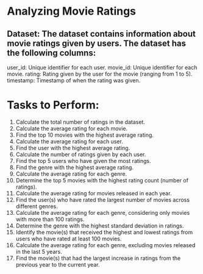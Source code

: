 # Analyzing Movie Ratings

## Dataset: The dataset contains information about movie ratings given by users. The dataset has the following columns:

user_id: Unique identifier for each user.
movie_id: Unique identifier for each movie.
rating: Rating given by the user for the movie (ranging from 1 to 5).
timestamp: Timestamp of when the rating was given.



# Tasks to Perform:
1. Calculate the total number of ratings in the dataset.
2. Calculate the average rating for each movie.
3. Find the top 10 movies with the highest average rating.
4. Calculate the average rating for each user.
5. Find the user with the highest average rating.
6. Calculate the number of ratings given by each user.
7. Find the top 5 users who have given the most ratings.
8. Find the genre with the highest average rating.
9. Calculate the average rating for each genre.
10. Determine the top 5 movies with the highest rating count (number of ratings).
11. Calculate the average rating for movies released in each year.
12. Find the user(s) who have rated the largest number of movies across different genres.
13. Calculate the average rating for each genre, considering only movies with more than 100 ratings.
14. Determine the genre with the highest standard deviation in ratings.
15. Identify the movie(s) that received the highest and lowest ratings from users who have rated at least 100 movies.
16. Calculate the average rating for each genre, excluding movies released in the last 5 years.
17. Find the movie(s) that had the largest increase in ratings from the previous year to the current year.
 
